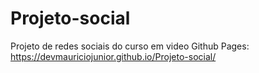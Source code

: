 # Projeto-social
Projeto de redes sociais do curso em video
Github Pages: https://devmauriciojunior.github.io/Projeto-social/
